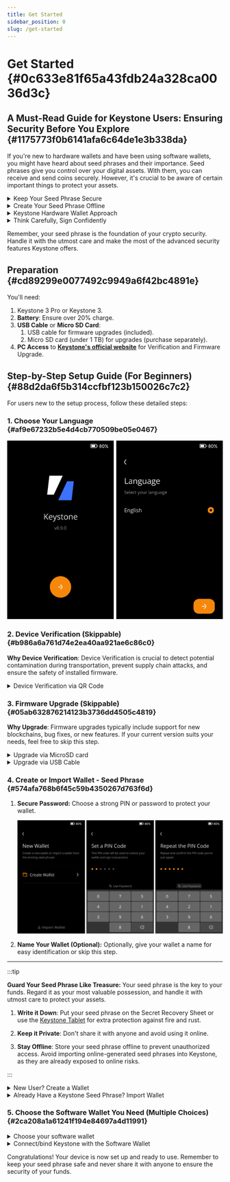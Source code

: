 ```yaml
---
title: Get Started
sidebar_position: 0
slug: /get-started
---
```




# Get Started {#0c633e81f65a43fdb24a328ca0036d3c}


## **A Must-Read Guide for Keystone Users: Ensuring Security Before You Explore** {#1175773f0b6141afa6c64de1e3b338da}


If you're new to hardware wallets and have been using software wallets, you might have heard about seed phrases and their importance. Seed phrases give you control over your digital assets. With them, you can receive and send coins securely. However, it's crucial to be aware of certain important things to protect your assets.


<details>
  <summary>Keep Your Seed Phrase Secure</summary>


Keep your seed phrase safe where no one else can get to it. Write it down on the Seed Phrase Sheet that comes with your product, and put it in a safe place. You can also use the [Keystone Tablet](https://keyst.one/shop/products/keystone-tablet-plus) which is even tougher and keeps it safe from things like fire and rust.



  </details>


<details>
  <summary>Create Your Seed Phrase Offline</summary>


It's safer to generate your seed phrase without an internet connection. This makes it harder for hackers to compromise your information. When you create your seed phrase using Keystone, it's completely offline. Also, avoid importing an online seed phrase into Keystone, as this can still expose you to online risks.



  </details>


<details>
  <summary>Keystone Hardware Wallet Approach</summary>


For maximum security, only create your seed phrase using a Keystone hardware wallet. Refrain from importing an online seed phrase into a hardware wallet, as this could jeopardize your security. Instead, you can link Keystone with compatible third-party software wallets to access various features in a secure manner, like sending, minting NFT, staking, and so on.



  </details>


<details>
  <summary>Think Carefully, Sign Confidently</summary>


Keystone offers a unique feature that decodes transaction details before you sign them. This way, you're fully aware of what you're approving. This helps you dodge potential phishing attacks. For instance, hackers might mimic your desired receiving address, but Keystone's feature reveals the true transaction details.



  </details>


Remember, your seed phrase is the foundation of your crypto security. Handle it with the utmost care and make the most of the advanced security features Keystone offers.


## **Preparation** {#cd89299e0077492c9949a6f42bc4891e}


You'll need:

1. Keystone 3 Pro or Keystone 3.
1. **Battery**: Ensure over 20% charge.
1. **USB Cable** or **Micro SD Card**:
	1. USB cable for firmware upgrades (included).
	2. Micro SD card (under 1 TB) for upgrades (purchase separately).
1. **PC Access** to [**Keystone's official website**](https://keyst.one/get-started) for Verification and Firmware Upgrade.

## **Step-by-Step Setup Guide (For Beginners)** {#88d2da6f5b314ccfbf123b150026c7c2}


For users new to the setup process, follow these detailed steps:


### 1. **Choose Your Language** {#af9e67232b5e4d4cb770509be05e0467}


![](./1357249260.png)


### 2. **Device Verification (Skippable)** {#b986a6a761d74e2ea40aa921ae6c86c0}


**Why Device Verification**: Device Verification is crucial to detect potential contamination during transportation, prevent supply chain attacks, and ensure the safety of installed firmware.


<details>
  <summary>Device Verification via QR Code</summary>

1. Visit the [**Device Verification**](https://keyst.one/authentication) page on the Keystone website.
2. Click on "Scan QR Code" on the official website.
3. Use your Keystone camera to scan the QR code shown on the website.
4. A verification code will appear on your Keystone screen.
5. Enter this code on the website to complete the verification process.

![](./595583625.png)



  </details>


### 3. **Firmware Upgrade (Skippable)** {#05ab632876214123b3736dd4505c4819}


**Why Upgrade**: Firmware upgrades typically include support for new blockchains, bug fixes, or new features. If your current version suits your needs, feel free to skip this step.


<details>
  <summary>Upgrade via MicroSD card</summary>

1. **Check Battery**: Make sure your Keystone wallet has at least 20% battery charge.
2. **Format SD Card**: Insert the SD card into your computer and format it as FAT32.
3. **Get Firmware**: Download the latest firmware version from the [**Keystone Firmware Upgrade**](https://keyst.one/firmware) and save the "keystone3.bin" file to the root of your MicroSD card.
4. **Insert SD Card**: Place the SD card with the firmware into your Keystone wallet.
5. **Start Upgrade**: Access the "Upgrade" option on your Keystone wallet, then follow the on-screen instructions to initiate the upgrade process.

![](./614924527.png)



  </details>


<details>
  <summary>Upgrade via USB Cable</summary>

1. **Check Battery**: Ensure your Keystone wallet has at least 20% battery charge.
2. **Connect**: Tap on [via USB] and use the USB cable to connect your Keystone wallet to your computer. Tap [Approve] to grant your Keystone wallet USB access, as it might otherwise only allow charging.
3. **Upgrade**: Open your computer's web browser and go to the [**Firmware Upgrade**](https://keyst.one/firmware) page.
4. **Install**: On the upgrade page, click the "Install Upgrade" button and follow the provided instructions to install the latest firmware.

![](./40783016.png)



  </details>


### 4. **Create or Import Wallet - Seed Phrase** {#574afa768b6f45c59b4350267d763f6d}

1. **Secure Password:** Choose a strong PIN or password to protect your wallet.

	![](./1770456592.png)

1. **Name Your Wallet (Optional):** Optionally, give your wallet a name for easy identification or skip this step.

---


:::tip

**Guard Your Seed Phrase Like Treasure:**
Your seed phrase is the key to your funds. Regard it as your most valuable possession, and handle it with utmost care to protect your assets.

1. **Write it Down**: Put your seed phrase on the Secret Recovery Sheet or use the [Keystone Tablet](https://keyst.one/shop/products/keystone-tablet-plus) for extra protection against fire and rust.

1. **Keep it Private**: Don't share it with anyone and avoid using it online.

1. **Stay Offline**: Store your seed phrase offline to prevent unauthorized access. Avoid importing online-generated seed phrases into Keystone, as they are already exposed to online risks.

:::




<details>
  <summary>New User? Create a Wallet</summary>

1. Select "Create New Wallet" if you are setting up a wallet for the first time.
2. Your device will generate a 24-word seed phrase.
3. Write down this seed phrase and store it securely.
4. Confirm the seed phrase by verifying the words in the correct order as displayed on the screen.

	![](./1801687405.png)



  </details>


<details>
  <summary>Already Have a Keystone Seed Phrase? Import Wallet</summary>

1. To mitigate online risks, don't import online-generated seed phrases into Keystone. Instead, generate a fresh seed phrase on Keystone.
2. If you have a compatible wallet's seed phrase, select "Import Wallet."
3. Enter your existing seed phrase using the on-screen keyboard.
4. Confirm the seed phrase to import your existing wallet.

![](./1510231441.png)



  </details>


### 5. **Choose the Software Wallet You Need (Multiple Choices)** {#2ca208a1a61241f194e84697a4d11991}


<details>
  <summary>Choose your software wallet</summary>


Optimize your digital asset management with the right software wallet. Here are some recommendations:

1. **OKX Wallet (Extension & Mobile)**: Get this app to manage BTC and EVM tokens. We're expanding support for additional chains, aiming for an all-in-one solution.
2. **BlueWallet (Mobile)**: Ideal for BTC with features like Native Segwit, Nested Segwit, Legacy, coin control, Tor, and more.
3. **MetaMask (Extension & Mobile)**: Reliable wallet for EVM tokens like ETH, AVAX, and BNB.
4. **Rabby or BlockWallet (Extension)**: Recommended for EVM tokens like ETH, AVAX, and BNB.
5. **Safe (Extension & Mobile)**: Enables multi-sig EVM chain wallet use/creation.

Explore Keystone's [**“Supported Assets and Wallets”**](https://keyst.one/supported-wallets-and-assets) page for compatible options.


*Keystone 3 Pro supports BTC and EVM chains, with more coming soon.



  </details>


<details>
  <summary>Connect/bind Keystone with the Software Wallet</summary>

1. **Download the App:** download the corresponding software wallet(s) from the app stores or official websites.
2. **On the Keystone device**: Tap […] on the main page > Tap [Connect Software Wallet] and select the desired software wallet. A QR code will show up.
3. Use the software wallet to scan the QR code displayed on the Keystone device. This binds Keystone and your software wallet seamlessly.

![](./1486912114.jpg)



  </details>


Congratulations! Your device is now set up and ready to use. Remember to keep your seed phrase safe and never share it with anyone to ensure the security of your funds.

